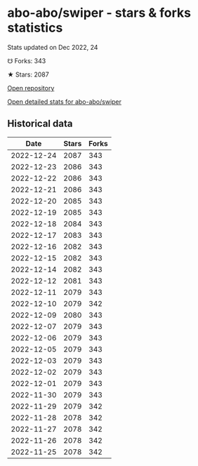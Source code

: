 # abo-abo/swiper - stars & forks statistics

Stats updated on Dec 2022, 24

☋ Forks: 343

★ Stars: 2087

[Open repository](https://github.com/abo-abo/swiper)

[Open detailed stats for abo-abo/swiper](https://reviewgithub.com/rep/abo-abo/swiper)

## Historical data
| Date | Stars | Forks |
|------|-------|-------|
| 2022-12-24 | 2087 | 343 | 
| 2022-12-23 | 2086 | 343 | 
| 2022-12-22 | 2086 | 343 | 
| 2022-12-21 | 2086 | 343 | 
| 2022-12-20 | 2085 | 343 | 
| 2022-12-19 | 2085 | 343 | 
| 2022-12-18 | 2084 | 343 | 
| 2022-12-17 | 2083 | 343 | 
| 2022-12-16 | 2082 | 343 | 
| 2022-12-15 | 2082 | 343 | 
| 2022-12-14 | 2082 | 343 | 
| 2022-12-12 | 2081 | 343 | 
| 2022-12-11 | 2079 | 343 | 
| 2022-12-10 | 2079 | 342 | 
| 2022-12-09 | 2080 | 343 | 
| 2022-12-07 | 2079 | 343 | 
| 2022-12-06 | 2079 | 343 | 
| 2022-12-05 | 2079 | 343 | 
| 2022-12-03 | 2079 | 343 | 
| 2022-12-02 | 2079 | 343 | 
| 2022-12-01 | 2079 | 343 | 
| 2022-11-30 | 2079 | 343 | 
| 2022-11-29 | 2079 | 342 | 
| 2022-11-28 | 2078 | 342 | 
| 2022-11-27 | 2078 | 342 | 
| 2022-11-26 | 2078 | 342 | 
| 2022-11-25 | 2078 | 342 | 


